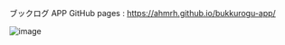 ブックログ APP
GitHub pages : https://ahmrh.github.io/bukkurogu-app/

![image](https://github.com/ahmrh/bukkurogu-app/assets/79359426/5feaf040-fc45-4370-9a7c-f720a8286321)

